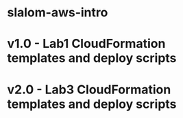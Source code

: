 # slalom-aws-intro

# v1.0 - Lab1 CloudFormation templates and deploy scripts

# v2.0 - Lab3 CloudFormation templates and deploy scripts

